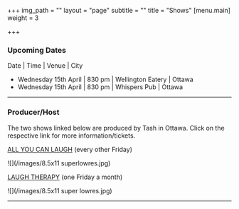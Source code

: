 +++
img_path = ""
layout = "page"
subtitle = ""
title = "Shows"
[menu.main]
weight = 3

+++
### Upcoming Dates

Date | Time | Venue | City

* Wednesday 15th April | 830 pm | Wellington Eatery | Ottawa
* Wednesday 15th April | 830 pm | Whispers Pub | Ottawa

***

### Producer/Host

The two shows linked below are produced by Tash in Ottawa. Click on the respective link for more information/tickets.

[ALL YOU CAN LAUGH](https://www.eventbrite.ca/e/all-you-can-laugh-tickets-39145960622 "AYCL") (every other Friday)

![](/images/8.5x11 superlowres.jpg)

[LAUGH THERAPY](https://www.eventbrite.ca/e/laugh-therapy-tickets-83344871755 "LT") (one Friday a month)

![](/images/8.5x11 super lowres.jpg)

***